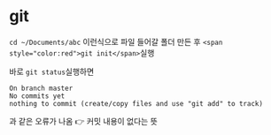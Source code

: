 # git


```cd ~/Documents/abc``` 이런식으로 파일 들어갈 폴더 만든 후 ```<span style="color:red">git init</span>```실행

바로 ```git status```실행하면 
```
On branch master
No commits yet 
nothing to commit (create/copy files and use "git add" to track) 
```
과 같은 오류가 나옴 👉 커밋 내용이 없다는 뜻
